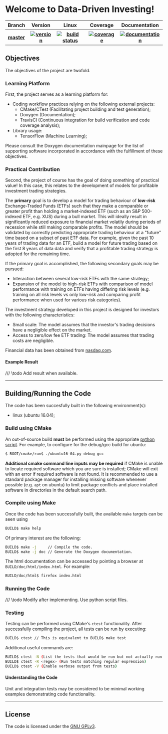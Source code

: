 # Welcome to Data-Driven Investing!

<table>
	<tr>
		<th>Branch</th>
		<th>Version</th>
		<th>Linux</th>
		<th>Coverage</th>
		<th>Documentation</th>
	</tr>
	<tr>
		<th>
			<a href="https://github.com/PhilipZwanenburg/DDI/tree/master">
				master
			</a>
		</th>
		<th>
			<a href="https://badge.fury.io/">
				<img src="https://badge.fury.io/gh/PhilipZwanenburg%2FDDI.svg"
				     title="version">
			</a>
		</th>
		<th>
			<a href="https://travis-ci.org/PhilipZwanenburg/DDI">
				<img src="https://travis-ci.org/PhilipZwanenburg/DDI.svg?branch=master"
				     title="build status">
			</a>
		</th>
		<th>
			<a href="https://codecov.io/gh/PhilipZwanenburg/DDI/branch/master">
				<img src="https://codecov.io/gh/PhilipZwanenburg/DDI/branch/master/graph/badge.svg"
				     title="coverage">
			</a>
		</th>
		<th>
			<a href="https://codedocs.xyz/PhilipZwanenburg/DDI/">
				<img src="https://codedocs.xyz/PhilipZwanenburg/DDI.svg"
				     title="documentation">
			</a>
		</th>
	</tr>
</table>


## Objectives

The objectives of the project are twofold.

### Learning Platform

First, the project serves as a learning platform for:
- Coding workflow practices relying on the following external projects:
	- CMake/CTest (Facilitating project building and test generation);
	- Doxygen (Documentation);
	- TravisCI (Continuous integration for build verification and code coverage analysis);
- Library usage:
	- TensorFlow (Machine Learning);

Please consult the Doxygen documentation mainpage for the list of supporting software incorporated
in accordance with the fulfillment of these objectives.

### Practical Contribution

Second, the project of course has the goal of doing something of practical value! In this case, this
relates to the development of models for profitable investment trading strategies.

The **primary** goal is to develop a model for trading behaviour of **low-risk** Exchange-Traded Funds (ETFs) such that they make a comparable or greater profit than holding a market-indexed ETF (such as an S&P 500-indexed ETF, e.g. XUS) during a bull market.  This will ideally result in significantly reduced exposure to financial market volatily during periods of recession while still making comparable profits. The model should be validated by correctly predicting appropriate trading behaviour at a "future" time based on a subset of past ETF data. For example, given the past 10 years of trading data for an ETF, build a model for future trading based on the first 8 years of data data and verify that a profitable trading strategy is adopted for the remaining time.


If the primary goal is accomplished, the following secondary goals may be pursued:
- Interaction between several low-risk ETFs with the same strategy;
- Expansion of the model to high-risk ETFs with comparison of model performance with training on ETFs having differing risk levels (e.g. training on all risk levels vs only low-risk and comparing profit performance when used for various risk categories).

The investment strategy developed in this project is designed for investors with the following characteristics:
- Small scale: The model assumes that the investor's trading decisions have a negligible effect on the market.
- Access to zero/low fee ETF trading: The model assumes that trading costs are negligible.

Financial data has been obtained from [nasdaq.com](http://www.nasdaq.com/symbol).

#### Example Result

/// \todo Add result when available.

---


## Building/Running the Code

The code has been succesfully built in the following environment(s):
- linux (ubuntu 16.04);

### Build using CMake

An out-of-source build **must** be performed using the appropriate [python script](cmake/run). For example, to configure for the debug/gcc build for ubuntu:
```sh
$ ROOT/cmake/run$ ./ubuntu16-04.py debug gcc
```

**Additional cmake command line inputs may be required** if CMake is unable to locate required software which you are sure is installed; CMake will exit with an error if required software is not found. It is recommended to use a standard package manager for installing missing software whenever possible (e.g. `apt` on ubuntu) to limit package conflicts and place installed software in directories in the default search path.

### Compile using Make

Once the code has been successfully built, the available `make` targets can be seen using
```sh
BUILD$ make help
```

Of primary interest are the following:
```sh
BUILD$ make -j     // Compile the code.
BUILD$ make -j doc // Generate the Doxygen documentation.
```

The html documentation can be accessed by pointing a browser at `BUILD/doc/html/index.html`. For example:
```sh
BUILD/doc/html$ firefox index.html
```

### Running the Code

/// \todo Modify after implementing. Use python script files.

### Testing

Testing can be performed using CMake's `ctest` functionality. After successfully compiling the project, all tests can be run by executing:
```sh
BUILD$ ctest // This is equivalent to BUILD$ make test
```

Additional useful commands are:
```sh
BUILD$ ctest -N (List the tests that would be run but not actually run them)
BUILD$ ctest -R <regex> (Run tests matching regular expression)
BUILD$ ctest -V (Enable verbose output from tests)
```

#### Understanding the Code

Unit and integration tests may be considered to be minimal working examples demonstrating code functionality.

---


## License

The code is licensed under the [GNU GPLv3](LICENSE.md).
